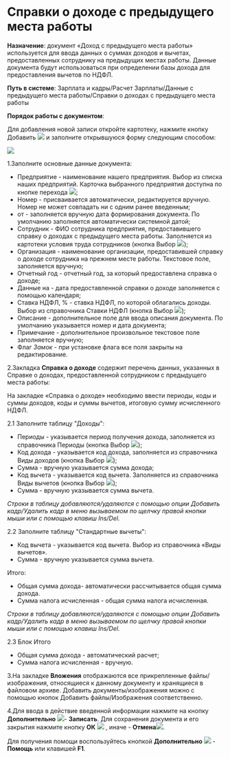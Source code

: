 ﻿# Справки о доходе с предыдущего места работы


**Назначение**: документ «Доход с предыдущего места работы» используется для ввода данных о суммах доходов и вычетах, предоставленных сотруднику на предыдущих местах работы. Данные документа будут использоваться при определении базы дохода для предоставления вычетов по НДФЛ.

**Путь в системе**: Зарплата и кадры/Расчет Зарплаты/Данные с предыдущего места работы/Справки о доходах с предыдущего места работы

**Порядок работы с документом**:

Для добавления новой записи откройте картотеку, нажмите кнопку Добавить  ![](topic:Com.AddFiles.Buttons.Btn_Add.png) и заполните открывшуюся форму следующим способом:


![](topic:.AddFiles.Screenshot_3137.jpg)

1.Заполните основные данные документа:

* Предприятие - наименование нашего предприятия. Выбор из списка наших предприятий. Карточка выбранного предприятия доступна по кнопке перехода ![](topic:Com.AddFiles.Btn_go.png);
* Номер - присваивается автоматически, редактируется вручную. Номер не может совпадать ни с одним ранее введенным;
* от - заполняется вручную дата формирования документа. По умолчанию заполняется автоматически системной датой;
* Сотрудник - ФИО сотрудника предприятия, предоставившего справку о доходах с предыдущего места работы. Заполняется из картотеки условия труда сотрудников (кнопка Выбор ![](topic:Com.AddFiles.Buttons.Btn_select.png));
* Организация - наименование организации, предоставившей справку о доходе сотрудника на прежнем месте работы. Текстовое поле, заполняется вручную;
* Отчетный год - отчетный год, за который предоставлена справка о доходе;
* Данные на - дата предоставленной справки о доходе заполняется с помощью календаря;
* Ставка НДФЛ, % - ставка НДФЛ, по которой облагались доходы. Выбор из справочника Ставки НДФЛ (кнопка Выбор ![](topic:Com.AddFiles.Buttons.Btn_select.png));
* Описание - дополнительное поле для ввода описания документа. По умолчанию указывается номер и дата документа;
* Примечание - дополнительное произвольное текстовое поле заполняется вручную;
* Флаг *Замок* - при установке флага все поля закрыты на редактирование.

2.Закладка **Справка о доходе** содержит перечень данных, указанных в Справке о доходах, предоставленной сотрудником с предыдущего места работы:

На закладке «Справка о доходе» необходимо ввести периоды, коды и суммы доходов, коды и суммы вычетов, итоговую сумму исчисленного НДФЛ.

2.1 Заполните таблицу "Доходы":

* Периоды - указывается период получения дохода, заполняется из справочника Периоды (кнопка Выбор ![](topic:Com.AddFiles.Buttons.Btn_select.png));
* Код дохода - указывается код дохода, заполняется из справочника Виды доходов (кнопка Выбор ![](topic:Com.AddFiles.Buttons.Btn_select.png));
* Сумма - вручную указывается сумма дохода; 
* Код вычета - указывается код вычета. Заполняется из справочника Виды вычетов (кнопка Выбор ![](topic:Com.AddFiles.Buttons.Btn_select.png));
* Сумма - вручную указывается сумма вычета.

*Строки в таблицу  добавляются/удаляются с помощью опции Добавить кадр/Удалить кадр в меню вызываемом по щелчку правой кнопки мыши или с помощью клавиш Ins/Del.*

2.2 Заполните таблицу "Стандартные вычеты":

* Код вычета - указывается код вычета. Выбор из справочника «Виды вычетов».
* Сумма - вручную указывается сумма вычета.

Итого:

* Общая сумма дохода- автоматически рассчитывается общая сумма дохода.
* Сумма налога исчисленная - общая сумма налога исчисленная.


*Строки в таблицу  добавляются/удаляются с помощью опции Добавить кадр/Удалить кадр в меню вызываемом по щелчку правой кнопки мыши или с помощью клавиш Ins/Del.*



2.3 Блок Итого

* Общая сумма дохода - автоматический расчет;
* Сумма налога исчисленная - вручную.

3.На закладке **Вложения** отображаются все прикрепленные файлы/изображения, относящиеся к данному документу и хранящиеся в файловом архиве. Добавить документы/изображения можно с помощью кнопок Добавить файлы/Изображения соответственно.




4.Для ввода в действие введенной информации нажмите на кнопку **Дополнительно** ![](topic:Com.AddFiles.Buttons.Btn_OK.png)- **Записать**.
Для сохранения документа и его закрытия нажмите кнопку **ОК** ![](topic:Com.AddFiles.Buttons.Btn_Post.png) , иначе  -  **Отмена**![](topic:Com.AddFiles.Buttons.BtnCloseCancel.png).

Для получения помощи воспользуйтесь кнопкой **Дополнительно** ![](topic:Com.AddFiles.Buttons.Btn_OK.png) - **Помощь** или клавишей **F1**.




